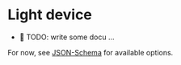# Light device

* 📝 TODO: write some docu ...

For now, see [JSON-Schema](../config_schema.yaml) for available options.

